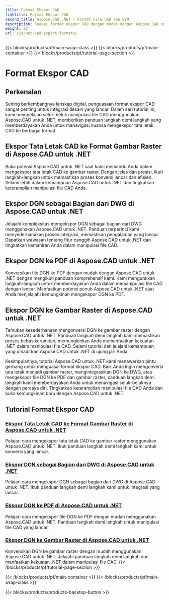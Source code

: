 ```yaml
---
title: Format Ekspor CAD
linktitle: Format Ekspor CAD
second_title: Aspose.CAD .NET - Format File CAD dan BIM
description: Kuasai format ekspor CAD dengan mudah dengan Aspose.CAD untuk .NET. Pelajari cara mengonversi tata letak CAD, mengekspor file DGN ke PDF, dan gambar raster melalui tutorial.
weight: 22
url: /id/net/cad-export-formats/
---
```


{{< blocks/products/pf/main-wrap-class >}}
{{< blocks/products/pf/main-container >}}
{{< blocks/products/pf/tutorial-page-section >}}

# Format Ekspor CAD


## Perkenalan

Seiring berkembangnya lanskap digital, penguasaan format ekspor CAD sangat penting untuk integrasi desain yang lancar. Dalam seri tutorial ini, kami mempelajari seluk-beluk manipulasi file CAD menggunakan Aspose.CAD untuk .NET, memberikan panduan langkah demi langkah yang memberdayakan Anda untuk menavigasi nuansa mengekspor tata letak CAD ke berbagai format.

## Ekspor Tata Letak CAD ke Format Gambar Raster di Aspose.CAD untuk .NET

Buka potensi Aspose.CAD untuk .NET saat kami memandu Anda dalam mengekspor tata letak CAD ke gambar raster. Dengan jelas dan presisi, ikuti langkah-langkah untuk memastikan proses konversi lancar dan efisien. Selami lebih dalam kemampuan Aspose.CAD untuk .NET dan tingkatkan keterampilan manipulasi file CAD Anda.

## Ekspor DGN sebagai Bagian dari DWG di Aspose.CAD untuk .NET

Jelajahi kompleksitas mengekspor DGN sebagai bagian dari DWG menggunakan Aspose.CAD untuk .NET. Panduan terperinci kami menyederhanakan proses integrasi, memastikan pengalaman yang lancar. Dapatkan wawasan tentang fitur canggih Aspose.CAD untuk .NET dan tingkatkan kemahiran Anda dalam manipulasi file CAD.

## Ekspor DGN ke PDF di Aspose.CAD untuk .NET

Konversikan file DGN ke PDF dengan mudah dengan Aspose.CAD untuk .NET dengan mengikuti panduan komprehensif kami. Kami menguraikan langkah-langkah untuk memberdayakan Anda dalam memanipulasi file CAD dengan lancar. Manfaatkan potensi penuh Aspose.CAD untuk .NET saat Anda menjelajahi kemungkinan mengekspor DGN ke PDF.

## Ekspor DGN ke Gambar Raster di Aspose.CAD untuk .NET

Temukan kesederhanaan mengonversi DGN ke gambar raster dengan Aspose.CAD untuk .NET. Panduan langkah demi langkah kami memastikan proses bebas kerumitan, memungkinkan Anda memanfaatkan kekuatan .NET dalam manipulasi file CAD. Selami tutorial dan jelajahi kemampuan yang dihadirkan Aspose.CAD untuk .NET di ujung jari Anda.

Kesimpulannya, tutorial Aspose.CAD untuk .NET kami menawarkan pintu gerbang untuk menguasai format ekspor CAD. Baik Anda ingin mengonversi tata letak menjadi gambar raster, mengintegrasikan DGN ke DWG, atau mengekspor file DGN ke PDF dan gambar raster, panduan langkah demi langkah kami memberdayakan Anda untuk menavigasi seluk-beluknya dengan percaya diri. Tingkatkan keterampilan manipulasi file CAD Anda dan buka kemungkinan baru dengan Aspose.CAD untuk .NET.
## Tutorial Format Ekspor CAD
### [Ekspor Tata Letak CAD ke Format Gambar Raster di Aspose.CAD untuk .NET](./export-cad-layouts-to-raster-image-formats/)
Pelajari cara mengekspor tata letak CAD ke gambar raster menggunakan Aspose.CAD untuk .NET. Ikuti panduan langkah demi langkah kami untuk konversi yang lancar.
### [Ekspor DGN sebagai Bagian dari DWG di Aspose.CAD untuk .NET](./export-dgn-as-part-of-dwg/)
Pelajari cara mengekspor DGN sebagai bagian dari DWG di Aspose.CAD untuk .NET. Ikuti panduan langkah demi langkah kami untuk integrasi yang lancar.
### [Ekspor DGN ke PDF di Aspose.CAD untuk .NET](./export-dgn-to-pdf/)
Pelajari cara mengekspor file DGN ke PDF dengan mudah menggunakan Aspose.CAD untuk .NET. Panduan langkah demi langkah untuk manipulasi file CAD yang lancar.
### [Ekspor DGN ke Gambar Raster di Aspose.CAD untuk .NET](./export-dgn-to-raster-image/)
Konversikan DGN ke gambar raster dengan mudah menggunakan Aspose.CAD untuk .NET. Jelajahi panduan langkah demi langkah dan manfaatkan kekuatan .NET dalam manipulasi file CAD.
{{< /blocks/products/pf/tutorial-page-section >}}

{{< /blocks/products/pf/main-container >}}
{{< /blocks/products/pf/main-wrap-class >}}

{{< blocks/products/products-backtop-button >}}
